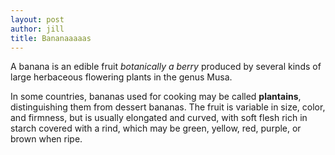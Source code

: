 ```yaml
---
layout: post
author: jill
title: Bananaaaaas
---
```

A banana is an edible fruit _botanically a berry_ produced by several kinds
of large herbaceous flowering plants in the genus Musa.

In some countries, bananas used for cooking may be called **plantains**,
distinguishing them from dessert bananas. The fruit is variable in size, color,
and firmness, but is usually elongated and curved, with soft flesh rich in
starch covered with a rind, which may be green, yellow, red, purple, or brown
when ripe.
